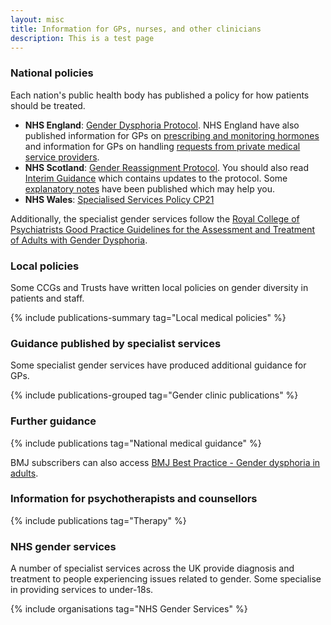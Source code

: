 ```yaml
---
layout: misc
title: Information for GPs, nurses, and other clinicians
description: This is a test page
---
```


### National policies

Each nation's public health body has published a policy for how patients should be treated.

- **NHS England**: [Gender Dysphoria Protocol](https://www.england.nhs.uk/wp-content/uploads/2013/10/int-gend-proto.pdf). NHS England have also published information for GPs on [prescribing and monitoring hormones](http://www.dorsetccg.nhs.uk/Downloads/aboutus/medicines-management/Other%20Guidelines/Specialised%20services%20circular.pdf) and information for GPs on handling [requests from private medical service providers](https://gendergp.co.uk/wp-content/uploads/2018/02/GMC-advice-to-GPs-on-online-specialists.pdf).
- **NHS Scotland**: [Gender Reassignment Protocol](http://www.sehd.scot.nhs.uk/mels/CEL2012_26.pdf). You should also read [Interim Guidance](http://www.ngicns.scot.nhs.uk/wp-content/uploads/2015/07/Gender-Reassignment-Interim-Guidance-2.pdf) which contains updates to the protocol. Some [explanatory notes](http://www.ngicns.scot.nhs.uk/wp-content/uploads/2016/04/NGICNS-Explanatory-Notes-for-GRP-v1-0-2.pdf) have been published which may help you.
- **NHS Wales**: [Specialised Services Policy CP21](http://www.whssc.wales.nhs.uk/sitesplus/documents/1119/CP21%20Gender%20Services%20Specialies%20Services%20Policy%20%20Approved%201209251.pdf)

Additionally, the specialist gender services follow the [Royal College of Psychiatrists Good Practice Guidelines for the Assessment and Treatment of Adults with Gender Dysphoria](http://www.rcpsych.ac.uk/files/pdfversion/CR181_Nov15.pdf).

### Local policies

Some CCGs and Trusts have written local policies on gender diversity in patients and staff.

{% include publications-summary tag="Local medical policies" %}

### Guidance published by specialist services

Some specialist gender services have produced additional guidance for GPs.

{% include publications-grouped tag="Gender clinic publications" %}

### Further guidance

{% include publications tag="National medical guidance" %}

BMJ subscribers can also access [BMJ Best Practice - Gender dysphoria in adults](https://bestpractice.bmj.com/topics/en-gb/992).

### Information for psychotherapists and counsellors

{% include publications tag="Therapy" %}

### NHS gender services

A number of specialist services across the UK provide diagnosis and treatment to people experiencing issues related to gender. Some specialise in providing services to under-18s.

{% include organisations tag="NHS Gender Services" %}
